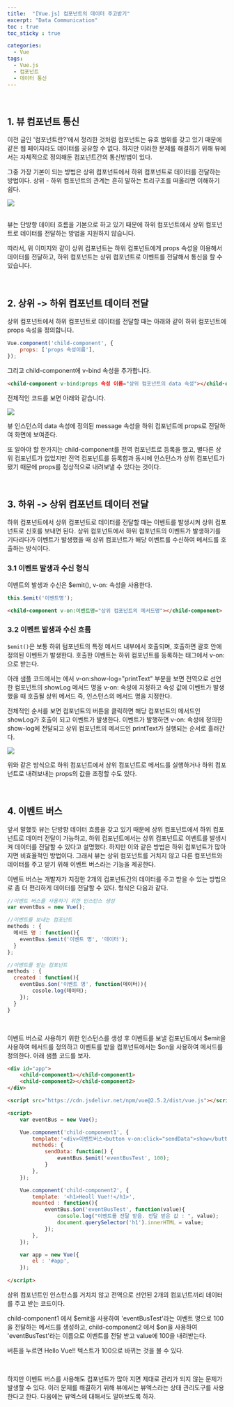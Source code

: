 ```yaml
---
title:  "[Vue.js] 컴포넌트의 데이터 주고받기"
excerpt: "Data Communication"
toc : true
toc_sticky : true

categories:
  - Vue
tags: 
  - Vue.js
  - 컴포넌트
  - 데이터 통신
---
```



<br/>


## 1. 뷰 컴포넌트 통신

이전 글인 '컴포넌트란?'에서 정리한 것처럼 컴포넌트는 유효 범위를 갖고 있기 때문에 같은 웹 페이지라도 데이터를 공유할 수 없다. 하지만 이러한 문제를 해결하기 위해 뷰에서는 자체적으로 정의해둔 컴포넌트간의 통신방법이 있다.

그중 가장 기본이 되는 방법은 상위 컴포넌트에서 하위 컴포넌트로 데이터를 전달하는 방법이다. 상위 - 하위 컴포넌트의 관계는 흔히 말하는 트리구조를 떠올리면 이해하기 쉽다.

<img src="/assets/images/vue_communication2.PNG"><br/><br/>

뷰는 단방향 데이터 흐름을 기본으로 하고 있기 때문에 하위 컴포넌트에서 상위 컴포넌트로 데이터를 전달하는 방법을 지원하지 않습니다.

따라서, 위 이미지와 같이 상위 컴포넌트는 하위 컴포넌트에게 props 속성을 이용해서 데이터를 전달하고, 하위 컴포넌트는 상위 컴포넌트로 이벤트를 전달해서 통신을 할 수 있습니다.

<br/>

## 2. 상위 -> 하위 컴포넌트 데이터 전달

상위 컴포넌트에서 하위 컴포넌트로 데이터를 전달할 때는 아래와 같이 하위 컴포넌트에 props 속성을 정의합니다.

```javascript
Vue.component('child-component', {
    props: ['props 속성이름'],
});
```

그리고 child-component에 v-bind 속성을 추가합니다.

```html
<child-component v-bind:props 속성 이름="상위 컴포넌트의 data 속성"></child-component>
```

전체적인 코드를 보면 아래와 같습니다.


<img src="/assets/images/vue_component_uptodown.PNG"><br/>


뷰 인스턴스의 data 속성에 정의된 message 속성을 하위 컴포넌트에 props로 전달하여 화면에 보여준다.

또 알아야 할 한가지는 child-component를 전역 컴포넌트로 등록을 했고, 별다른 상위 컴포넌트가 없었지만
전역 컴포넌트를 등록함과 동시에 인스턴스가 상위 컴포넌트가 됐기 때문에 props를 정상적으로 내려보낼 수 있다는 것이다.

<br/>

## 3. 하위 -> 상위 컴포넌트 데이터 전달

하위 컴포넌트에서 상위 컴포넌트로 데이터를 전달할 때는 이벤트를 발생시켜 상위 컴포넌트로 신호를 보내면 된다.
상위 컴포넌트에서 하위 컴포넌트의 이벤트가 발생하기를 기다리다가 이벤트가 발생했을 때 상위 컴포넌트가 해당 이벤트를 수신하여 메서드를 호출하는 방식이다.


###  3.1 이벤트 발생과 수신 형식

이벤트의 발생과 수신은 $emit(), v-on: 속성을 사용한다.

```javascript
this.$emit('이벤트명');
```

```html
<child-component v-on:이벤트명="상위 컴포넌트의 메서드명"></child-component>
```

### 3.2 이벤트 발생과 수신 흐름

`$emit()`은 보통 하위 텀포넌트의 특정 메서드 내부에서 호출되며, 호출하면 괄호 안에 정의된 이벤트가 발생한다.
호출한 이벤트는 하위 컴포넌트를 등록하는 태그에서 v-on: 으로 받는다. 

아래 샘플 코드에서는 <child-component>에서 v-on:show-log="printText" 부분을 보면 전역으로 선언한 컴포넌트의 showLog 메서드 명을 v-on: 속성에 지정하고 속성 값에 이벤트가 발생 했을 때 호출될 상위 메서드 즉, 인스턴스의 메서드 명을 지정한다.

전체적인 순서를 보면 컴포넌트의 버튼을 클릭하면 해당 컴포넌트의 메서드인 showLog가 호출이 되고 이벤트가 발생한다.
이벤트가 발행하면 v-on: 속성에 정의한 show-log에 전달되고 상위 컴포넌트의 메서드인 printText가 실행되는 순서로 흘러간다.

<img src="/assets/images/vue_component_downtoup.PNG"><br/>

위와 같은 방식으로 하위 컴포넌트에서 상위 컴포넌트로 메서드를 실행하거나 하위 컴포넌트로 내려보내는 props의 값을 조정할 수도 있다.


<br/>


## 4. 이벤트 버스

앞서 말했듯 뷰는 단방향 데이터 흐름을 갖고 있기 때문에 상위 컴포넌트에서 하위 컴포넌트로 데이터 전달이 가능하고, 하위 컴포넌트에서는 상위 컴포넌트로 이벤트를 발생시켜 데이터를 전달할 수 있다고 설명했다. 하지만 이와 같은 방법은 하위 컴포넌트가 많아지면 비효율적인 방법이다. 
그래서 뷰는 상위 컴포넌트를 거치지 않고 다른 컴포넌트와 데이터를 주고 받기 위해 이벤트 버스라는 기능을 제공한다.

이벤트 버스는 개발자가 지정한 2개의 컴포넌트간의 데이터를 주고 받을 수 있는 방법으로 좀 더 편리하게 데이터를 전달할 수 있다. 형식은 다음과 같다.

```javascript
//이벤트 버스를 사용하기 위한 인스턴스 생성
var eventBus = new Vue();

//이벤트를 보내는 컴포넌트
methods : {
  메서드 명 : function(){
    eventBus.$emit('이벤트 명', '데이터');
  }
};

//이벤트를 받는 컴포넌트
methods : {
  created : function(){
    eventBus.$on('이벤트 명', function(데이터)){
        cosole.log(데이터);
    });
  }
}
```
<br/>

이벤트 버스로 사용하기 위한 인스턴스를 생성 후 이벤트를 보낼 컴포넌트에서 $emit을 사용하여 메서드를 정의하고
이벤트를 받을 컴포넌트에서는 $on을 사용하여 메서드를 정의한다. 아래 샘플 코드를 보자.

```html
<div id="app">
    <child-component1></child-component1>
    <child-component2></child-component2>
</div>

<script src="https://cdn.jsdelivr.net/npm/vue@2.5.2/dist/vue.js"></script>

<script>
    var eventBus = new Vue();

    Vue.component('child-component1', {
        template:'<div>이벤트버스<button v-on:click="sendData">show</button></div>',
        methods: {
            sendData: function() {
                eventBus.$emit('eventBusTest', 100);
            }
        },
    });

    Vue.component('child-component2', {
        template: '<h1>Heoll Vue!!</h1>',
        mounted : function(){
            eventBus.$on('eventBusTest', function(value){
                console.log("이벤트를 전달 받음. 전달 받은 값 : ", value);
                document.querySelector('h1').innerHTML = value;
            });
        },
    });

    var app = new Vue({
        el : '#app',
    });
    
</script>
```

상위 컴포넌트인 인스턴스를 거치치 않고 전역으로 선언된 2개의 컴포넌트끼리 데이터를 주고 받는 코드이다.

child-component1 에서 $emit을 사용하여 'eventBusTest'라는 이벤트 명으로 100을 전달하는 메서드를 생성하고,
child-component2 에서 $on을 사용하여 'eventBusTest'라는 이름으로 이벤트를 전달 받고 value에 100을 내려받는다.

버튼을 누르면 Hello Vue!! 텍스트가 100으로 바뀌는 것을 볼 수 있다.


<br/>

하지만 이벤트 버스를 사용해도 컴포넌트가 많아 지면 제대로 관리가 되지 않는 문제가 발생할 수 있다.
이러 문제를 해결하기 위해 뷰에서는 뷰엑스라는 상태 관리도구를 사용한다고 한다. 다음에는 뷰엑스에 대해서도 알아보도록 하자.

